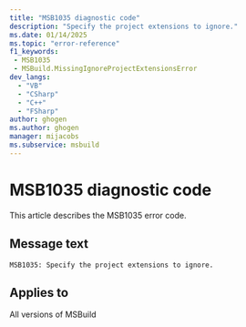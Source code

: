 ```yaml
---
title: "MSB1035 diagnostic code"
description: "Specify the project extensions to ignore."
ms.date: 01/14/2025
ms.topic: "error-reference"
f1_keywords:
 - MSB1035
 - MSBuild.MissingIgnoreProjectExtensionsError
dev_langs:
  - "VB"
  - "CSharp"
  - "C++"
  - "FSharp"
author: ghogen
ms.author: ghogen
manager: mijacobs
ms.subservice: msbuild
---
```


# MSB1035 diagnostic code

<!-- :::ErrorDefinitionDescription::: -->
<!-- :::editable-content name="introDescription"::: -->
This article describes the MSB1035 error code.
<!-- :::editable-content-end::: -->

## Message text

```output
MSB1035: Specify the project extensions to ignore.
```

<!-- :::editable-content name="postOutputDescription"::: -->
<!--
{StrBegin="MSBUILD : error MSB1035: "}
      UE: This happens if the user does something like "msbuild.exe -ignoreProjectExtensions". The user must pass in one or more
      project extensions to ignore e.g. "msbuild.exe -ignoreProjectExtensions:.sln".
      LOCALIZATION: The prefix "MSBUILD : error MSBxxxx:" should not be localized.
-->
<!-- :::editable-content-end::: -->
<!-- :::ErrorDefinitionDescription-end::: -->

## Applies to

All versions of MSBuild
